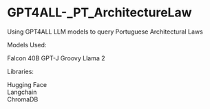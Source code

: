 # GPT4ALL-_PT_ArchitectureLaw
Using GPT4ALL LLM models to query Portuguese Architectural Laws

Models Used:

Falcon 40B
GPT-J Groovy
Llama 2

Libraries:

Hugging Face<br />
Langchain<br />
ChromaDB<br />
